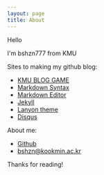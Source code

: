 ```yaml
---
layout: page
title: About
---
```


<p class="message">
  Hello
</p>

I'm bshzn777 from KMU

Sites to making my github blog:

* [KMU BLOG GAME](https://beetea.notion.site/beetea/BLOG-GAME-1631e7549d634b9fb46a234e3a5eadfe)
* [Markdown Syntax](https://www.markdownguide.org/basic-syntax/)
* [Markdown Editor](https://dillinger.io/)
* [Jekyll](https://jekyllrb.com/)
* [Lanyon theme](http://lanyon.getpoole.com)
* [Disqus](https://disqus.com/)

About me:

* [Github](http://hyde.getpoole.com)
* bshzn@kookmin.ac.kr

Thanks for reading!
